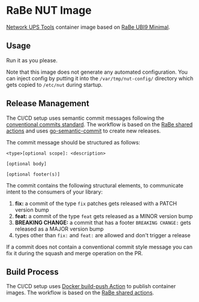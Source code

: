 # RaBe NUT Image

[Network UPS Tools](https://networkupstools.org/) container image based on [RaBe UBI9 Minimal](https://github.com/radiorabe/container-image-ubi9-minimal).

## Usage

Run it as you please.

Note that this image does not generate any automated configuration. You can inject config by putting it into the `/var/tmp/nut-config/` directory which gets copied to `/etc/nut` during startup.

## Release Management

The CI/CD setup uses semantic commit messages following the [conventional commits standard](https://www.conventionalcommits.org/en/v1.0.0/).
The workflow is based on the [RaBe shared actions](https://radiorabe.github.io/actions/)
and uses [go-semantic-commit](https://go-semantic-release.xyz/)
to create new releases.

The commit message should be structured as follows:

```
<type>[optional scope]: <description>

[optional body]

[optional footer(s)]
```

The commit contains the following structural elements, to communicate intent to the consumers of your library:

1. **fix:** a commit of the type `fix` patches gets released with a PATCH version bump
1. **feat:** a commit of the type `feat` gets released as a MINOR version bump
1. **BREAKING CHANGE:** a commit that has a footer `BREAKING CHANGE:` gets released as a MAJOR version bump
1. types other than `fix:` and `feat:` are allowed and don't trigger a release

If a commit does not contain a conventional commit style message you can fix
it during the squash and merge operation on the PR.

## Build Process

The CI/CD setup uses [Docker build-push Action](https://github.com/docker/build-push-action)
 to publish container images. The workflow is based on the [RaBe shared actions](https://radiorabe.github.io/actions/).
